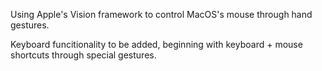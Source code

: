 Using Apple's Vision framework to control MacOS's mouse through hand gestures. 

Keyboard funcitionality to be added, beginning with keyboard + mouse shortcuts through special gestures. 

